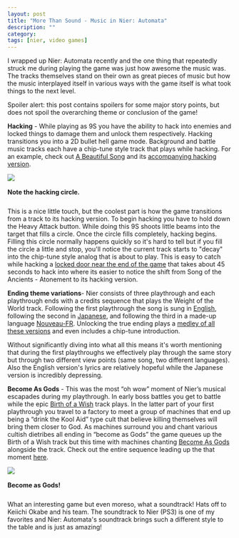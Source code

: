 ```yaml
---
layout: post
title: "More Than Sound - Music in Nier: Automata"
description: ""
category: 
tags: [nier, video games]
---
```


I wrapped up Nier: Automata recently and the one thing that repeatedly struck me during playing the game was just how awesome the music was. The tracks themselves stand on their own as great pieces of music but how the music interplayed itself in various ways with the game itself is what took things to the next level.

Spoiler alert: this post contains spoilers for some major story points, but does not spoil the overarching theme or conclusion of the game! 

**Hacking** - While playing as 9S you have the ability to hack into enemies and locked things to damage them and unlock them respectively. Hacking transitions you into a 2D bullet hell game mode. Background and battle music tracks each have a chip-tune style track that plays while hacking. For an example, check out [A Beautiful Song][4] and its [accompanying hacking version][5].

<div>
	<img class="rounded-corners" style="max-width: 800px; border: 1px;" src="{{ site.images2017 }}/09-08/hacking.jpg"/>
	<p class="caption-text" style="line-height: 1.5em; margin-bottom: 24px;"><strong>Note the hacking circle.</strong></p>
</div>

This is a nice little touch, but the coolest part is how the game transitions from a track to its hacking version. To begin hacking you have to hold down the Heavy Attack button. While doing this 9S shoots little beams into the target that fills a circle. Once the circle fills completely, hacking begins. Filling this circle normally happens quickly so it's hard to tell but if you fill the circle a little and stop, you'll notice the current track starts to "decay" into the chip-tune style analog that is about to play. This is easy to catch while hacking a [locked door near the end of the game][6] that takes about 45 seconds to hack into where its easier to notice the shift from Song of the Ancients - Atonement to its hacking version.

**Ending theme variations**- Nier consists of three playthrough and each playthrough ends with a credits sequence that plays the Weight of the World track. Following the first playthrough the song is sung in [English][7], following the second in [Japanese][8], and following the third in a made-up language [Nouveau-FR][9]. Unlocking the true ending plays a [medley of all these versions][10] and even includes a chip-tune introduction.

<!-- 
<div>
	<img class="rounded-corners" style="max-width: 800px; border: 1px;" src="{{ site.images2017 }}/09-08/ending-a.png"/>
	<p class="caption-text" style="line-height: 1.5em; margin-bottom: 24px;"><strong>Ending [A], the first playthrough ending.</strong></p>
</div>
-->

Without significantly diving into what all this means it's worth mentioning that during the first playthroughs we effectively play through the same story but through two different view points (same song, two different languages). Also the English version's lyrics are relatively hopeful while the Japanese version is incredibly depressing. 

**Become As Gods** - This was the most “oh wow” moment of Nier’s musical escapades during my playthrough. In early boss battles you get to battle while the epic [Birth of a Wish][1] track plays. In the latter part of your first playthrough you travel to a factory to meet a group of machines that end up being a “drink the Kool Aid” type cult that believe killing themselves will bring them closer to God. As machines surround you and chant various cultish dietribes all ending in “become as Gods” the game queues up the Birth of a Wish track but this time with machines chanting [Become As Gods][2] alongside the track. Check out the entire sequence leading up the that moment [here][3].

<div>
	<img class="rounded-corners" style="max-width: 800px; border: 1px;" src="{{ site.images2017 }}/09-08/become-as-gods.png"/>
	<p class="caption-text" style="line-height: 1.5em; margin-bottom: 24px;"><strong>Become as Gods!</strong></p>
</div>

What an interesting game but even moreso, what a soundtrack! Hats off to Keiichi Okabe and his team. The soundtrack to Nier (PS3) is one of my favorites and Nier: Automata's soundtrack brings such a different style to the table and is just as amazing! 

[1]: https://www.youtube.com/watch?v=5wcXPfR5NJg
[2]: https://www.youtube.com/watch?v=c9Ku9HIumpM
[3]: https://www.youtube.com/watch?v=HYPFpKDn_Fg&t=5m50s

[4]: https://www.youtube.com/watch?v=YMKskuvJTcs
[5]: https://www.youtube.com/watch?v=ICwCScAKpbk
[6]: https://www.youtube.com/watch?v=ERXsRRJBcZs&t=4m00s

[7]: https://www.youtube.com/watch?v=Egn_VNVKzI4
[8]: https://www.youtube.com/watch?v=mk8GmgeEbxc
[9]: https://www.youtube.com/watch?v=wn_janwmzRU
[10]: https://www.youtube.com/watch?v=b0L_ofPno4c